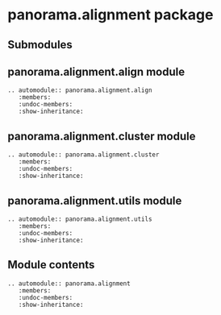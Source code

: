 # panorama.alignment package

## Submodules

## panorama.alignment.align module

```{eval-rst}
.. automodule:: panorama.alignment.align
   :members:
   :undoc-members:
   :show-inheritance:
```

## panorama.alignment.cluster module

```{eval-rst}
.. automodule:: panorama.alignment.cluster
   :members:
   :undoc-members:
   :show-inheritance:
```

## panorama.alignment.utils module

```{eval-rst}
.. automodule:: panorama.alignment.utils
   :members:
   :undoc-members:
   :show-inheritance:
```

## Module contents

```{eval-rst}
.. automodule:: panorama.alignment
   :members:
   :undoc-members:
   :show-inheritance:
```
